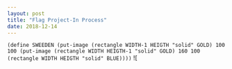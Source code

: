 ```yaml
---
layout: post
title: "Flag Project-In Process" 
date: 2018-12-14
---
```


```(define SWEEDEN (put-image (rectangle WIDTH-1 HEIGTH "solid" GOLD) 100 100 (put-image (rectangle WIDTH HEIGTH-1 "solid" GOLD) 160 100 (rectangle WIDTH HEIGTH "solid" BLUE))))``` 
![
